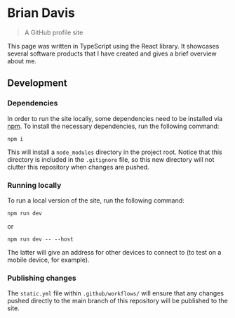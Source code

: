# Brian Davis

> A GitHub profile site

This page was written in TypeScript using the React library.
It showcases several software products that I have created and gives a brief overview about me. 

## Development

### Dependencies

In order to run the site locally, some dependencies need to be installed via [npm](https://en.wikipedia.org/wiki/Npm).
To install the necessary dependencies, run the following command:

```
npm i
```

This will install a `node_modules` directory in the project root.
Notice that this directory is included in the `.gitignore` file, so this new directory will not clutter this repository when changes are pushed.

### Running locally

To run a local version of the site, run the following command:

```
npm run dev
```

or

```
npm run dev -- --host
```

The latter will give an address for other devices to connect to (to test on a mobile device, for example).

### Publishing changes

The `static.yml` file within `.github/workflows/` will ensure that any changes pushed directly to the main branch of this repository will be published to the site.
